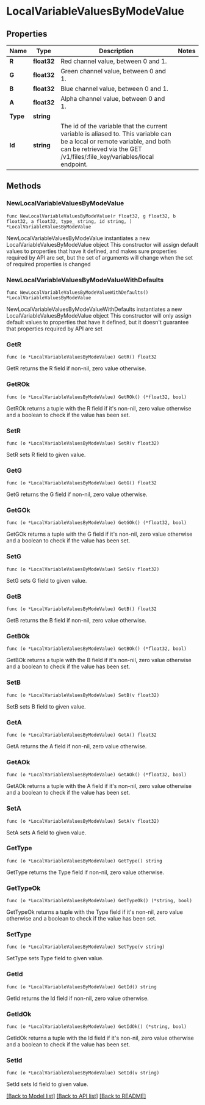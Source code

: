 # LocalVariableValuesByModeValue

## Properties

Name | Type | Description | Notes
------------ | ------------- | ------------- | -------------
**R** | **float32** | Red channel value, between 0 and 1. | 
**G** | **float32** | Green channel value, between 0 and 1. | 
**B** | **float32** | Blue channel value, between 0 and 1. | 
**A** | **float32** | Alpha channel value, between 0 and 1. | 
**Type** | **string** |  | 
**Id** | **string** | The id of the variable that the current variable is aliased to. This variable can be a local or remote variable, and both can be retrieved via the GET /v1/files/:file_key/variables/local endpoint. | 

## Methods

### NewLocalVariableValuesByModeValue

`func NewLocalVariableValuesByModeValue(r float32, g float32, b float32, a float32, type_ string, id string, ) *LocalVariableValuesByModeValue`

NewLocalVariableValuesByModeValue instantiates a new LocalVariableValuesByModeValue object
This constructor will assign default values to properties that have it defined,
and makes sure properties required by API are set, but the set of arguments
will change when the set of required properties is changed

### NewLocalVariableValuesByModeValueWithDefaults

`func NewLocalVariableValuesByModeValueWithDefaults() *LocalVariableValuesByModeValue`

NewLocalVariableValuesByModeValueWithDefaults instantiates a new LocalVariableValuesByModeValue object
This constructor will only assign default values to properties that have it defined,
but it doesn't guarantee that properties required by API are set

### GetR

`func (o *LocalVariableValuesByModeValue) GetR() float32`

GetR returns the R field if non-nil, zero value otherwise.

### GetROk

`func (o *LocalVariableValuesByModeValue) GetROk() (*float32, bool)`

GetROk returns a tuple with the R field if it's non-nil, zero value otherwise
and a boolean to check if the value has been set.

### SetR

`func (o *LocalVariableValuesByModeValue) SetR(v float32)`

SetR sets R field to given value.


### GetG

`func (o *LocalVariableValuesByModeValue) GetG() float32`

GetG returns the G field if non-nil, zero value otherwise.

### GetGOk

`func (o *LocalVariableValuesByModeValue) GetGOk() (*float32, bool)`

GetGOk returns a tuple with the G field if it's non-nil, zero value otherwise
and a boolean to check if the value has been set.

### SetG

`func (o *LocalVariableValuesByModeValue) SetG(v float32)`

SetG sets G field to given value.


### GetB

`func (o *LocalVariableValuesByModeValue) GetB() float32`

GetB returns the B field if non-nil, zero value otherwise.

### GetBOk

`func (o *LocalVariableValuesByModeValue) GetBOk() (*float32, bool)`

GetBOk returns a tuple with the B field if it's non-nil, zero value otherwise
and a boolean to check if the value has been set.

### SetB

`func (o *LocalVariableValuesByModeValue) SetB(v float32)`

SetB sets B field to given value.


### GetA

`func (o *LocalVariableValuesByModeValue) GetA() float32`

GetA returns the A field if non-nil, zero value otherwise.

### GetAOk

`func (o *LocalVariableValuesByModeValue) GetAOk() (*float32, bool)`

GetAOk returns a tuple with the A field if it's non-nil, zero value otherwise
and a boolean to check if the value has been set.

### SetA

`func (o *LocalVariableValuesByModeValue) SetA(v float32)`

SetA sets A field to given value.


### GetType

`func (o *LocalVariableValuesByModeValue) GetType() string`

GetType returns the Type field if non-nil, zero value otherwise.

### GetTypeOk

`func (o *LocalVariableValuesByModeValue) GetTypeOk() (*string, bool)`

GetTypeOk returns a tuple with the Type field if it's non-nil, zero value otherwise
and a boolean to check if the value has been set.

### SetType

`func (o *LocalVariableValuesByModeValue) SetType(v string)`

SetType sets Type field to given value.


### GetId

`func (o *LocalVariableValuesByModeValue) GetId() string`

GetId returns the Id field if non-nil, zero value otherwise.

### GetIdOk

`func (o *LocalVariableValuesByModeValue) GetIdOk() (*string, bool)`

GetIdOk returns a tuple with the Id field if it's non-nil, zero value otherwise
and a boolean to check if the value has been set.

### SetId

`func (o *LocalVariableValuesByModeValue) SetId(v string)`

SetId sets Id field to given value.



[[Back to Model list]](../README.md#documentation-for-models) [[Back to API list]](../README.md#documentation-for-api-endpoints) [[Back to README]](../README.md)



